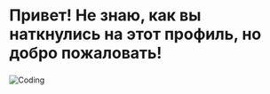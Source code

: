 <h1 align-"center" > Привет! Не знаю, как вы наткнулись на этот профиль, но добро пожаловать! </hl>

<h3></h3>
<img align="center" widht="600" alt="Coding" src="https://steamuserimages-a.akamaihd.net/ugc/849344485818004573/4B61FF2A8AEABFD7DB60DE6533606338B021DC9B/?imw=5000&imh=5000&ima=fit&impolicy=Letterbox&imcolor=%23000000&letterbox=false">

<!--
**Sinchi1/Sinchi1** is a ✨ _special_ ✨ repository because its `README.md` (this file) appears on your GitHub profile.

Here are some ideas to get you started:

- 🔭 I’m currently working on ...
- 🌱 I’m currently learning ...
- 👯 I’m looking to collaborate on ...
- 🤔 I’m looking for help with ...
- 💬 Ask me about ...
- 📫 How to reach me: ...
- 😄 Pronouns: ...
- ⚡ Fun fact: ...
-->
